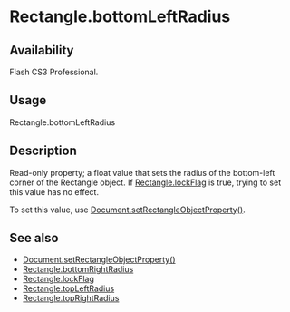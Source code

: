 # Rectangle.bottomLeftRadius

## Availability

Flash CS3 Professional.

## Usage

Rectangle.bottomLeftRadius

## Description

Read-only property; a float value that sets the radius of the bottom-left corner of the Rectangle object. If
[Rectangle.lockFlag](../Rectangle_object/Rectangle2.md) is true, trying to set this value has no effect.

To set this value, use [Document.setRectangleObjectProperty()](../Document_object/Document9643.md).

## See also

- [Document.setRectangleObjectProperty()](../Document_object/Document9643.md)
- [Rectangle.bottomRightRadius](../Rectangle_object/Rectangle1.md)
- [Rectangle.lockFlag](../Rectangle_object/Rectangle2.md)
- [Rectangle.topLeftRadius](../Rectangle_object/Rectangle3.md)
- [Rectangle.topRightRadius](../Rectangle_object/Rectangle4.md)
